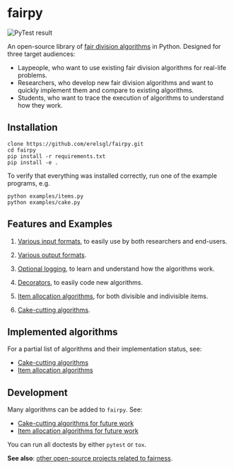 # fairpy

![PyTest result](https://github.com/erelsgl/fairpy/workflows/pytest/badge.svg)

An open-source library of [fair division algorithms](https://en.wikipedia.org/wiki/Fair_division) in Python.
Designed for three target audiences:

* Laypeople, who want to use existing fair division algorithms for real-life problems.
* Researchers, who develop new fair division algorithms and want to quickly implement them and compare to existing algorithms.
* Students, who want to trace the execution of algorithms to understand how they work.

## Installation

    clone https://github.com/erelsgl/fairpy.git
    cd fairpy
    pip install -r requirements.txt
    pip install -e .

To verify that everything was installed correctly, run one of the example programs, e.g.

    python examples/items.py
    python examples/cake.py

## Features and Examples

1. [Various input formats](examples/input_formats.md), to easily use by both researchers and end-users.

1. [Various output formats](examples/output_formats.md).

1. [Optional logging](examples/loggers.md), to learn and understand how the algorithms work.

1. [Decorators](examples/decorators.md), to easily code new algorithms.

1. [Item allocation algorithms](examples/items.md), for both divisible and indivisible items.

1. [Cake-cutting algorithms](examples/cake.md).


## Implemented algorithms

For a partial list of algorithms and their implementation status, see:

* [Cake-cutting algorithms](fairpy/cake/README.md)
* [Item allocation algorithms](fairpy/items/README.md)


## Development

Many algorithms can be added to `fairpy`. See:

* [Cake-cutting algorithms for future work](fairpy/cake/README-future.md)  
* [Item allocation algorithms for future work](fairpy/items/README-future.md)

You can run all doctests by either `pytest` or `tox`.

**See also**: [other open-source projects related to fairness](related.md).
